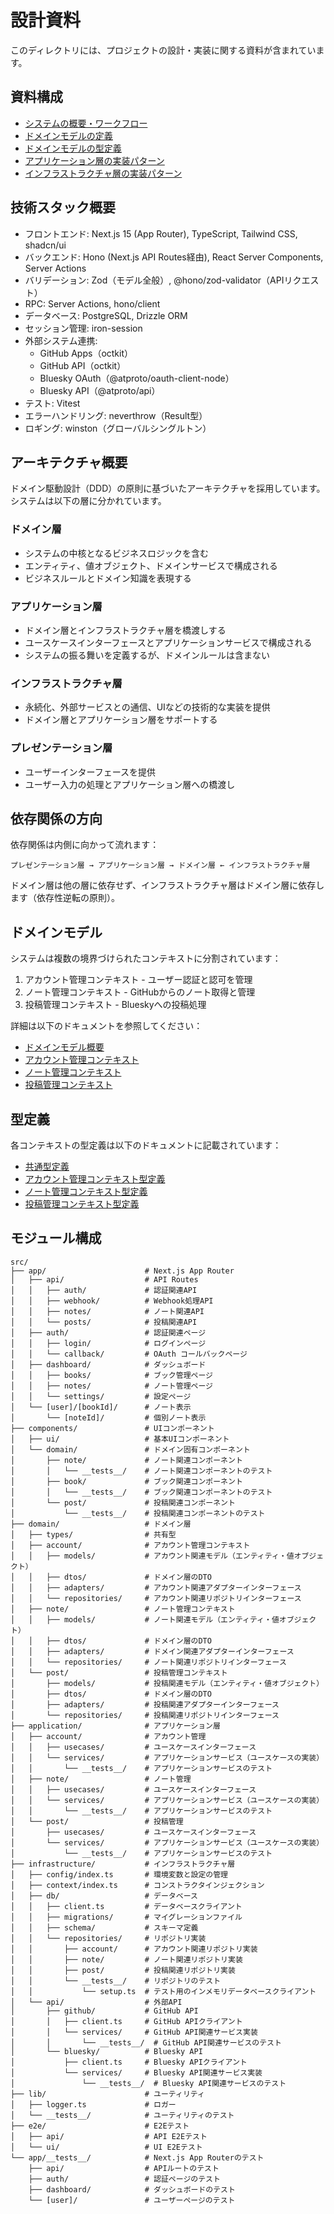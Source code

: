# 設計資料

このディレクトリには、プロジェクトの設計・実装に関する資料が含まれています。

## 資料構成

- [システムの概要・ワークフロー](./flowchart.md)
- [ドメインモデルの定義](./domains/)
- [ドメインモデルの型定義](./domain-types/)
- [アプリケーション層の実装パターン](./application-layer.md)
- [インフラストラクチャ層の実装パターン](./infrastructure-layer.md)

## 技術スタック概要

- フロントエンド: Next.js 15 (App Router), TypeScript, Tailwind CSS, shadcn/ui
- バックエンド: Hono (Next.js API Routes経由), React Server Components, Server Actions
- バリデーション: Zod（モデル全般）, @hono/zod-validator（APIリクエスト）
- RPC: Server Actions, hono/client
- データベース: PostgreSQL, Drizzle ORM
- セッション管理: iron-session
- 外部システム連携:
  - GitHub Apps（octkit）
  - GitHub API（octkit）
  - Bluesky OAuth（@atproto/oauth-client-node）
  - Bluesky API（@atproto/api）
- テスト: Vitest
- エラーハンドリング: neverthrow（Result型）
- ロギング: winston（グローバルシングルトン）

## アーキテクチャ概要

ドメイン駆動設計（DDD）の原則に基づいたアーキテクチャを採用しています。システムは以下の層に分かれています。

### ドメイン層

- システムの中核となるビジネスロジックを含む
- エンティティ、値オブジェクト、ドメインサービスで構成される
- ビジネスルールとドメイン知識を表現する

### アプリケーション層

- ドメイン層とインフラストラクチャ層を橋渡しする
- ユースケースインターフェースとアプリケーションサービスで構成される
- システムの振る舞いを定義するが、ドメインルールは含まない

### インフラストラクチャ層

- 永続化、外部サービスとの通信、UIなどの技術的な実装を提供
- ドメイン層とアプリケーション層をサポートする

### プレゼンテーション層

- ユーザーインターフェースを提供
- ユーザー入力の処理とアプリケーション層への橋渡し

## 依存関係の方向

依存関係は内側に向かって流れます：

```
プレゼンテーション層 → アプリケーション層 → ドメイン層 ← インフラストラクチャ層
```

ドメイン層は他の層に依存せず、インフラストラクチャ層はドメイン層に依存します（依存性逆転の原則）。

## ドメインモデル

システムは複数の境界づけられたコンテキストに分割されています：

1. アカウント管理コンテキスト - ユーザー認証と認可を管理
2. ノート管理コンテキスト - GitHubからのノート取得と管理
3. 投稿管理コンテキスト - Blueskyへの投稿処理

詳細は以下のドキュメントを参照してください：

- [ドメインモデル概要](./domains/overview.md)
- [アカウント管理コンテキスト](./domains/account.md)
- [ノート管理コンテキスト](./domains/note.md)
- [投稿管理コンテキスト](./domains/post.md)

## 型定義

各コンテキストの型定義は以下のドキュメントに記載されています：

- [共通型定義](./domain-types/common.md)
- [アカウント管理コンテキスト型定義](./domain-types/account.md)
- [ノート管理コンテキスト型定義](./domain-types/note.md)
- [投稿管理コンテキスト型定義](./domain-types/post.md)

## モジュール構成

```
src/
├── app/                      # Next.js App Router
│   ├── api/                  # API Routes
│   │   ├── auth/             # 認証関連API
│   │   ├── webhook/          # Webhook処理API
│   │   ├── notes/            # ノート関連API
│   │   └── posts/            # 投稿関連API
│   ├── auth/                 # 認証関連ページ
│   │   ├── login/            # ログインページ
│   │   └── callback/         # OAuth コールバックページ
│   ├── dashboard/            # ダッシュボード
│   │   ├── books/            # ブック管理ページ
│   │   ├── notes/            # ノート管理ページ
│   │   └── settings/         # 設定ページ
│   └── [user]/[bookId]/      # ノート表示
│       └── [noteId]/         # 個別ノート表示
├── components/               # UIコンポーネント
│   ├── ui/                   # 基本UIコンポーネント
│   └── domain/               # ドメイン固有コンポーネント
│       ├── note/             # ノート関連コンポーネント
│       │   └── __tests__/    # ノート関連コンポーネントのテスト
│       ├── book/             # ブック関連コンポーネント
│       │   └── __tests__/    # ブック関連コンポーネントのテスト
│       └── post/             # 投稿関連コンポーネント
│           └── __tests__/    # 投稿関連コンポーネントのテスト
├── domain/                   # ドメイン層
│   ├── types/                # 共有型
│   ├── account/              # アカウント管理コンテキスト
│   │   ├── models/           # アカウント関連モデル（エンティティ・値オブジェクト）
│   │   ├── dtos/             # ドメイン層のDTO
│   │   ├── adapters/         # アカウント関連アダプターインターフェース
│   │   └── repositories/     # アカウント関連リポジトリインターフェース
│   ├── note/                 # ノート管理コンテキスト
│   │   ├── models/           # ノート関連モデル（エンティティ・値オブジェクト）
│   │   ├── dtos/             # ドメイン層のDTO
│   │   ├── adapters/         # ドメイン関連アダプターインターフェース
│   │   └── repositories/     # ノート関連リポジトリインターフェース
│   └── post/                 # 投稿管理コンテキスト
│       ├── models/           # 投稿関連モデル（エンティティ・値オブジェクト）
│       ├── dtos/             # ドメイン層のDTO
│       ├── adapters/         # 投稿関連アダプターインターフェース
│       └── repositories/     # 投稿関連リポジトリインターフェース
├── application/              # アプリケーション層
│   ├── account/              # アカウント管理
│   │   ├── usecases/         # ユースケースインターフェース
│   │   └── services/         # アプリケーションサービス（ユースケースの実装）
│   │       └── __tests__/    # アプリケーションサービスのテスト
│   ├── note/                 # ノート管理
│   │   ├── usecases/         # ユースケースインターフェース
│   │   └── services/         # アプリケーションサービス（ユースケースの実装）
│   │       └── __tests__/    # アプリケーションサービスのテスト
│   └── post/                 # 投稿管理
│       ├── usecases/         # ユースケースインターフェース
│       └── services/         # アプリケーションサービス（ユースケースの実装）
│           └── __tests__/    # アプリケーションサービスのテスト
├── infrastructure/           # インフラストラクチャ層
│   ├── config/index.ts       # 環境変数と設定の管理
│   ├── context/index.ts      # コンストラクタインジェクション
│   ├── db/                   # データベース
│   │   ├── client.ts         # データベースクライアント
│   │   ├── migrations/       # マイグレーションファイル
│   │   ├── schema/           # スキーマ定義
│   │   └── repositories/     # リポジトリ実装
│   │       ├── account/      # アカウント関連リポジトリ実装
│   │       ├── note/         # ノート関連リポジトリ実装
│   │       ├── post/         # 投稿関連リポジトリ実装
│   │       └── __tests__/    # リポジトリのテスト
│   │           └── setup.ts  # テスト用のインメモリデータベースクライアント
│   └── api/                  # 外部API
│       ├── github/           # GitHub API
│       │   ├── client.ts     # GitHub APIクライアント
│       │   └── services/     # GitHub API関連サービス実装
│       │       └── __tests__/  # GitHub API関連サービスのテスト
│       └── bluesky/          # Bluesky API
│           ├── client.ts     # Bluesky APIクライアント
│           └── services/     # Bluesky API関連サービス実装
│               └── __tests__/  # Bluesky API関連サービスのテスト
├── lib/                      # ユーティリティ
│   ├── logger.ts             # ロガー
│   └── __tests__/            # ユーティリティのテスト
├── e2e/                      # E2Eテスト
│   ├── api/                  # API E2Eテスト
│   └── ui/                   # UI E2Eテスト
└── app/__tests__/            # Next.js App Routerのテスト
    ├── api/                  # APIルートのテスト
    ├── auth/                 # 認証ページのテスト
    ├── dashboard/            # ダッシュボードのテスト
    └── [user]/               # ユーザーページのテスト
```
